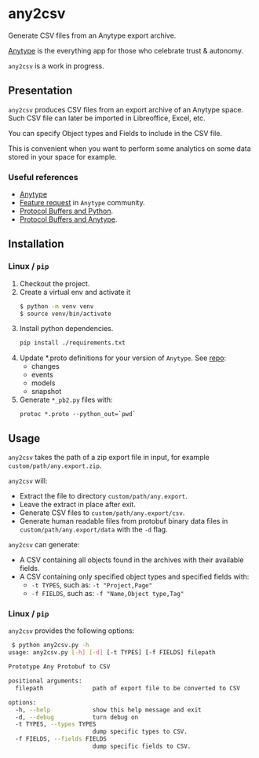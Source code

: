 # any2csv
Generate CSV files from an Anytype export archive.

[Anytype](https://anytype.io/) is the everything app for those
who celebrate trust & autonomy.

`any2csv` is a work in progress.

## Presentation

`any2csv` produces CSV files from an export archive of an Anytype space.
Such CSV file can later be imported in Libreoffice, Excel, etc.

You can specify Object types and Fields to include in the CSV file.

This is convenient when you want to perform some analytics on some data stored 
in your space for example.

### Useful references

* [Anytype](https://anytype.io/) 
* [Feature request](https://community.anytype.io/t/csv-excel-export/2781/18) in `Anytype` community.
* [Protocol Buffers and Python](https://protobuf.dev/getting-started/pythontutorial/).
* [Protocol Buffers and Anytype](https://github.com/anyproto/any-block).

## Installation

### Linux / `pip`
1. Checkout the project.
2. Create a virtual env and activate it
   ``` bash
   $ python -m venv venv
   $ source venv/bin/activate
   ```
3. Install python dependencies.
   ``` bash
   pip install ./requirements.txt
   ```
4. Update *.proto definitions for your version of `Anytype`.
See [repo](https://github.com/anyproto/any-block):
   * changes
   * events
   * models
   * snapshot
5. Generate `*_pb2.py` files with: 
   ```
   protoc *.proto --python_out=`pwd`
   ```

## Usage

`any2csv` takes the path of a zip export file in input, for example
`custom/path/any.export.zip`.

`any2csv` will:
* Extract the file to directory `custom/path/any.export`.
* Leave the extract in place after exit.
* Generate CSV files to `custom/path/any.export/csv`.
* Generate human readable files from protobuf binary data files in
`custom/path/any.export/data` with the `-d` flag.

`any2csv` can generate:
* A CSV containing all objects found in the archives with their
available fields.
* A CSV containing only specified object types and specified fields with:
   * `-t TYPES`, such as: `-t "Project,Page"`
   * `-f FIELDS`, such as: `-f "Name,Object type,Tag"`

### Linux / `pip`
`any2csv` provides the following options:

``` bash
 $ python any2csv.py -h 
usage: any2csv.py [-h] [-d] [-t TYPES] [-f FIELDS] filepath

Prototype Any Protobuf to CSV

positional arguments:
  filepath              path of export file to be converted to CSV

options:
  -h, --help            show this help message and exit
  -d, --debug           turn debug on
  -t TYPES, --types TYPES
                        dump specific types to CSV.
  -f FIELDS, --fields FIELDS
                        dump specific fields to CSV.
```
